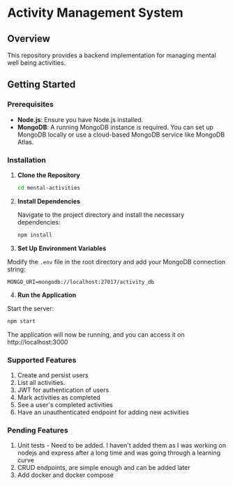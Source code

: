 # Activity Management System

## Overview

This repository provides a backend implementation for managing mental well being activities. 

## Getting Started

### Prerequisites

- **Node.js**: Ensure you have Node.js installed.
- **MongoDB**: A running MongoDB instance is required. You can set up MongoDB locally or use a cloud-based MongoDB service like MongoDB Atlas.

### Installation

1. **Clone the Repository**

   ```bash
   cd mental-activities
    ```
2. **Install Dependencies**

   Navigate to the project directory and install the necessary dependencies:

   ```bash
   npm install
   ```
3. **Set Up Environment Variables**

Modify the `.env` file in the root directory and add your MongoDB connection string:

```plaintext
MONGO_URI=mongodb://localhost:27017/activity_db
```

4. **Run the Application**

Start the server:

```bash
npm start
```
The application will now be running, and you can access it on http://localhost:3000 

### Supported Features

1. Create and persist users
2. List all activities.
3. JWT for authentication of users
4. Mark activities as completed
5. See a user's completed activities
6. Have an unauthenticated endpoint for adding new activities


### Pending Features

1. Unit tests - Need to be added. I haven't added them as I was working on nodejs and express after a long time and was going through a learning curve
2. CRUD endpoints, are simple enough and can be added later
3. Add docker and docker compose 